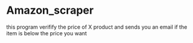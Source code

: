# Amazon_scraper
this program verifify the price of X product and sends you an email if the item is below the price you want
